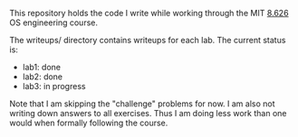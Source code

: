 This repository holds the code I write while working through the MIT
[8.626](https://pdos.csail.mit.edu/6.828/2016/) OS engineering course.

The writeups/ directory contains writeups for each lab. The current status is:
- lab1: done
- lab2: done
- lab3: in progress

Note that I am skipping the "challenge" problems for now. I am also not
writing down answers to all exercises. Thus I am doing less work than
one would when formally following the course.

